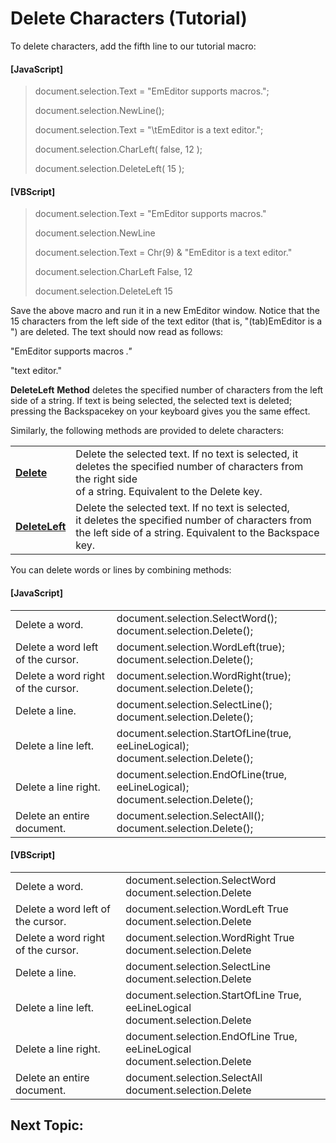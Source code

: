# Delete Characters (Tutorial)

To delete characters, add the fifth line to our tutorial macro:

#### \[JavaScript\]

> document.selection.Text = "EmEditor supports macros.";
>
> document.selection.NewLine();
>
> document.selection.Text = "\\tEmEditor is a text editor.";
>
> document.selection.CharLeft( false, 12 );
>
> document.selection.DeleteLeft( 15 );

#### \[VBScript\]

> document.selection.Text = "EmEditor supports macros."
>
> document.selection.NewLine
>
> document.selection.Text = Chr(9) & "EmEditor is a text editor."
>
> document.selection.CharLeft False, 12
>
> document.selection.DeleteLeft 15

Save the above macro and run it in a new EmEditor window. Notice that the 15 characters from
the left side
of the text editor (that is, "(tab)EmEditor is a ") are deleted. The text should now read as follows:

"EmEditor supports macros _."_

"text editor."

**DeleteLeft** **Method** deletes the specified number of characters from the left side of a string.
If text is being selected, the selected text is deleted; pressing the Backspacekey on your keyboard gives you
the same effect.

Similarly, the following methods are provided to delete characters:

|     |     |
| --- | --- |
| **[Delete](../selection/selection_delete)** | Delete the selected text. If no text is selected, it deletes the specified number of characters from the right side<br> of a string. Equivalent to the Delete key. |
| [**DeleteLeft**](../selection/selection_deleteleft) | Delete the selected text. If no text is selected, <br> it deletes the specified number of characters from the left side of a string. Equivalent to the Backspace key. |

You can delete words or lines by combining methods:

#### \[JavaScript\]

|     |     |
| --- | --- |
| Delete a word. | document.selection.SelectWord();<br> document.selection.Delete(); |
| Delete a word left of the cursor. | document.selection.WordLeft(true);<br> document.selection.Delete(); |
| Delete a word right of the cursor. | document.selection.WordRight(true);<br> document.selection.Delete(); |
| Delete a line. | document.selection.SelectLine();<br> document.selection.Delete(); |
| Delete a line left. | document.selection.StartOfLine(true, eeLineLogical);<br> document.selection.Delete(); |
| Delete a line right. | document.selection.EndOfLine(true, eeLineLogical);<br> document.selection.Delete(); |
| Delete an entire document. | document.selection.SelectAll();<br> document.selection.Delete(); |

#### \[VBScript\]

|     |     |
| --- | --- |
| Delete a word. | document.selection.SelectWord<br> document.selection.Delete |
| Delete a word left of the cursor. | document.selection.WordLeft True<br> document.selection.Delete |
| Delete a word right of the cursor. | document.selection.WordRight True<br> document.selection.Delete |
| Delete a line. | document.selection.SelectLine<br> document.selection.Delete |
| Delete a line left. | document.selection.StartOfLine True, eeLineLogical<br> document.selection.Delete |
| Delete a line right. | document.selection.EndOfLine True, eeLineLogical<br> document.selection.Delete |
| Delete an entire document. | document.selection.SelectAll<br> document.selection.Delete |

## Next Topic:
